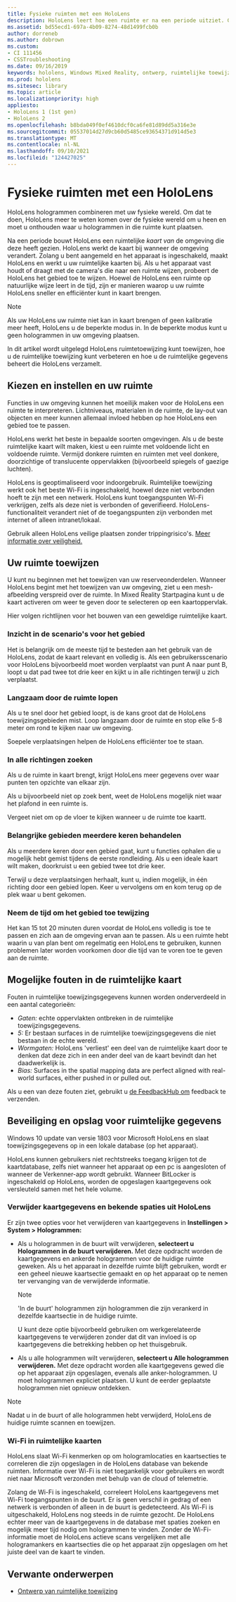```yaml
---
title: Fysieke ruimten met een HoloLens
description: HoloLens leert hoe een ruimte er na een periode uitziet. Gebruikers kunnen dit proces vergemakkelijken door de HoloLens op bepaalde manieren door de ruimte te verplaatsen.
ms.assetid: bd55ecd1-697a-4b09-8274-48d1499fcb0b
author: dorreneb
ms.author: dobrown
ms.custom:
- CI 111456
- CSSTroubleshooting
ms.date: 09/16/2019
keywords: hololens, Windows Mixed Reality, ontwerp, ruimtelijke toewijzing, HoloLens, oppervlakterep, mesh, head tracking, toewijzing
ms.prod: hololens
ms.sitesec: library
ms.topic: article
ms.localizationpriority: high
appliesto:
- HoloLens 1 (1st gen)
- HoloLens 2
ms.openlocfilehash: b8bda049f0ef4610dcf0ca6fe81d89dd5a316e3e
ms.sourcegitcommit: 05537014d27d9cb60d5485ce93654371d914d5e3
ms.translationtype: MT
ms.contentlocale: nl-NL
ms.lasthandoff: 09/10/2021
ms.locfileid: "124427025"
---
```

# <a name="map-physical-spaces-with-hololens"></a>Fysieke ruimten met een HoloLens

HoloLens hologrammen combineren met uw fysieke wereld. Om dat te doen, HoloLens meer te weten komen over de fysieke wereld om u heen en moet u onthouden waar u hologrammen in die ruimte kunt plaatsen.

Na een periode bouwt HoloLens een ruimtelijke *kaart van* de omgeving die deze heeft gezien.  HoloLens werkt de kaart bij wanneer de omgeving verandert. Zolang u bent aangemeld en het apparaat is ingeschakeld, maakt HoloLens en werkt u uw ruimtelijke kaarten bij. Als u het apparaat vast houdt of draagt met de camera's die naar een ruimte wijzen, probeert de HoloLens het gebied toe te wijzen. Hoewel de HoloLens een ruimte op natuurlijke wijze leert in de tijd, zijn er manieren waarop u uw ruimte HoloLens sneller en efficiënter kunt in kaart brengen.  

> [!NOTE]
> Als uw HoloLens uw ruimte niet kan in kaart brengen of geen kalibratie meer heeft, HoloLens u de beperkte modus in. In de beperkte modus kunt u geen hologrammen in uw omgeving plaatsen.

In dit artikel wordt uitgelegd HoloLens ruimtetoewijzing kunt toewijzen, hoe u de ruimtelijke toewijzing kunt verbeteren en hoe u de ruimtelijke gegevens beheert die HoloLens verzamelt.

## <a name="choosing-and-setting-up-and-your-space"></a>Kiezen en instellen en uw ruimte

Functies in uw omgeving kunnen het moeilijk maken voor de HoloLens een ruimte te interpreteren. Lichtniveaus, materialen in de ruimte, de lay-out van objecten en meer kunnen allemaal invloed hebben op hoe HoloLens een gebied toe te passen.

HoloLens werkt het beste in bepaalde soorten omgevingen. Als u de beste ruimtelijke kaart wilt maken, kiest u een ruimte met voldoende licht en voldoende ruimte. Vermijd donkere ruimten en ruimten met veel donkere, doorzichtige of translucente oppervlakken (bijvoorbeeld spiegels of gaezige luchten).

HoloLens is geoptimaliseerd voor indoorgebruik. Ruimtelijke toewijzing werkt ook het beste Wi-Fi is ingeschakeld, hoewel deze niet verbonden hoeft te zijn met een netwerk. HoloLens kunt toegangspunten Wi-Fi verkrijgen, zelfs als deze niet is verbonden of geverifieerd. HoloLens-functionaliteit verandert niet of de toegangspunten zijn verbonden met internet of alleen intranet/lokaal.

Gebruik alleen HoloLens veilige plaatsen zonder trippingrisico's. [Meer informatie over veiligheid.](https://support.microsoft.com/help/4023454/safety-information)

## <a name="mapping-your-space"></a>Uw ruimte toewijzen

U kunt nu beginnen met het toewijzen van uw reserveonderdelen.  Wanneer HoloLens begint met het toewijzen van uw omgeving, ziet u een mesh-afbeelding verspreid over de ruimte.  In Mixed Reality Startpagina kunt u de kaart activeren om weer te geven door te selecteren op een kaartoppervlak.

Hier volgen richtlijnen voor het bouwen van een geweldige ruimtelijke kaart.

### <a name="understand-the-scenarios-for-the-area"></a>Inzicht in de scenario's voor het gebied

Het is belangrijk om de meeste tijd te besteden aan het gebruik van de HoloLens, zodat de kaart relevant en volledig is. Als een gebruikersscenario voor HoloLens bijvoorbeeld moet worden verplaatst van punt A naar punt B, loopt u dat pad twee tot drie keer en kijkt u in alle richtingen terwijl u zich verplaatst.  

### <a name="walk-slowly-around-the-space"></a>Langzaam door de ruimte lopen

Als u te snel door het gebied loopt, is de kans groot dat de HoloLens toewijzingsgebieden mist. Loop langzaam door de ruimte en stop elke 5-8 meter om rond te kijken naar uw omgeving.  

Soepele verplaatsingen helpen de HoloLens efficiënter toe te staan.

### <a name="look-in-all-directions"></a>In alle richtingen zoeken

Als u de ruimte in kaart brengt, krijgt HoloLens meer gegevens over waar punten ten opzichte van elkaar zijn.  

Als u bijvoorbeeld niet op zoek bent, weet de HoloLens mogelijk niet waar het plafond in een ruimte is.  

Vergeet niet om op de vloer te kijken wanneer u de ruimte toe kaartt.

### <a name="cover-key-areas-multiple-times"></a>Belangrijke gebieden meerdere keren behandelen

Als u meerdere keren door een gebied gaat, kunt u functies ophalen die u mogelijk hebt gemist tijdens de eerste rondleiding. Als u een ideale kaart wilt maken, doorkruist u een gebied twee tot drie keer.

Terwijl u deze verplaatsingen herhaalt, kunt u, indien mogelijk, in één richting door een gebied lopen. Keer u vervolgens om en kom terug op de plek waar u bent gekomen.

### <a name="take-your-time-mapping-the-area"></a>Neem de tijd om het gebied toe tewijzing

Het kan 15 tot 20 minuten duren voordat de HoloLens volledig is toe te passen en zich aan de omgeving ervan aan te passen. Als u een ruimte hebt waarin u van plan bent om regelmatig een HoloLens te gebruiken, kunnen problemen later worden voorkomen door die tijd van te voren toe te geven aan de ruimte.  

## <a name="possible-errors-in-the-spatial-map"></a>Mogelijke fouten in de ruimtelijke kaart

Fouten in ruimtelijke toewijzingsgegevens kunnen worden onderverdeeld in een aantal categorieën:

- *Gaten:* echte oppervlakten ontbreken in de ruimtelijke toewijzingsgegevens.
- *5:* Er bestaan surfaces in de ruimtelijke toewijzingsgegevens die niet bestaan in de echte wereld.
- *Wormgaten:* HoloLens 'verliest' een deel van de ruimtelijke kaart door te denken dat deze zich in een ander deel van de kaart bevindt dan het daadwerkelijk is.
- *Bias:* Surfaces in the spatial mapping data are perfect aligned with real-world surfaces, either pushed in or pulled out.

Als u een van deze fouten ziet, gebruikt u [de FeedbackHub om](hololens-feedback.md) feedback te verzenden.

## <a name="security-and-storage-for-spatial-data"></a>Beveiliging en opslag voor ruimtelijke gegevens

Windows 10 update van versie 1803 voor Microsoft HoloLens en slaat toewijzingsgegevens op in een lokale database (op het apparaat).

HoloLens kunnen gebruikers niet rechtstreeks toegang krijgen tot de kaartdatabase, zelfs niet wanneer het apparaat op een pc is aangesloten of wanneer de Verkenner-app wordt gebruikt. Wanneer BitLocker is ingeschakeld op HoloLens, worden de opgeslagen kaartgegevens ook versleuteld samen met het hele volume.

### <a name="remove-map-data-and-known-spaces-from-hololens"></a>Verwijder kaartgegevens en bekende spaties uit HoloLens

Er zijn twee opties voor het verwijderen van kaartgegevens in **Instellingen > System > Hologrammen:**

- Als u hologrammen in de buurt wilt verwijderen, **selecteert u Hologrammen in de buurt verwijderen.** Met deze opdracht worden de kaartgegevens en ankerde hologrammen voor de huidige ruimte geweken. Als u het apparaat in dezelfde ruimte blijft gebruiken, wordt er een geheel nieuwe kaartsectie gemaakt en op het apparaat op te nemen ter vervanging van de verwijderde informatie.

   > [!NOTE]
   > 'In de buurt' hologrammen zijn hologrammen die zijn verankerd in dezelfde kaartsectie in de huidige ruimte.

   U kunt deze optie bijvoorbeeld gebruiken om werkgerelateerde kaartgegevens te verwijderen zonder dat dit van invloed is op kaartgegevens die betrekking hebben op het thuisgebruik.

- Als u alle hologrammen wilt verwijderen, **selecteert u Alle hologrammen verwijderen.** Met deze opdracht worden alle kaartgegevens gewed die op het apparaat zijn opgeslagen, evenals alle anker-hologrammen. U moet hologrammen expliciet plaatsen. U kunt de eerder geplaatste hologrammen niet opnieuw ontdekken.

> [!NOTE]
> Nadat u in de buurt of alle hologrammen hebt verwijderd, HoloLens de huidige ruimte scannen en toewijzen.

### <a name="wi-fi-data-in-spatial-maps"></a>Wi-Fi in ruimtelijke kaarten

HoloLens slaat Wi-Fi kenmerken op om hologramlocaties en kaartsecties te correleren die zijn opgeslagen in de HoloLens database van bekende ruimten. Informatie over Wi-Fi is niet toegankelijk voor gebruikers en wordt niet naar Microsoft verzonden met behulp van de cloud of telemetrie.

Zolang de Wi-Fi is ingeschakeld, correleert HoloLens kaartgegevens met Wi-Fi toegangspunten in de buurt. Er is geen verschil in gedrag of een netwerk is verbonden of alleen in de buurt is gedetecteerd. Als Wi-Fi is uitgeschakeld, HoloLens nog steeds in de ruimte gezocht. De HoloLens echter meer van de kaartgegevens in de database met spaties zoeken en mogelijk meer tijd nodig om hologrammen te vinden. Zonder de Wi-Fi-informatie moet de HoloLens actieve scans vergelijken met alle hologramankers en kaartsecties die op het apparaat zijn opgeslagen om het juiste deel van de kaart te vinden.

## <a name="related-topics"></a>Verwante onderwerpen

- [Ontwerp van ruimtelijke toewijzing](/windows/mixed-reality/spatial-mapping)
